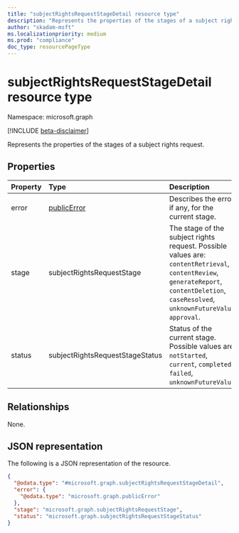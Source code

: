 ```yaml
---
title: "subjectRightsRequestStageDetail resource type"
description: "Represents the properties of the stages of a subject rights request"
author: "skadam-msft"
ms.localizationpriority: medium
ms.prod: "compliance"
doc_type: resourcePageType
---
```


# subjectRightsRequestStageDetail resource type

Namespace: microsoft.graph

[!INCLUDE [beta-disclaimer](../../includes/beta-disclaimer.md)]

Represents the properties of the stages of a subject rights request. 

## Properties
|Property|Type|Description|
|:---|:---|:---|
|error|[publicError](../resources/publicerror.md)|Describes the error, if any, for the current stage.|
|stage|subjectRightsRequestStage|The stage of the subject rights request. Possible values are: `contentRetrieval`, `contentReview`, `generateReport`, `contentDeletion`, `caseResolved`, `unknownFutureValue`, `approval`.|
|status|subjectRightsRequestStageStatus|Status of the current stage. Possible values are: `notStarted`, `current`, `completed`, `failed`, `unknownFutureValue`.|

## Relationships
None.

## JSON representation
The following is a JSON representation of the resource.
<!-- {
  "blockType": "resource",
  "@odata.type": "microsoft.graph.subjectRightsRequestStageDetail"
}
-->
``` json
{
  "@odata.type": "#microsoft.graph.subjectRightsRequestStageDetail",
  "error": {
    "@odata.type": "microsoft.graph.publicError"
  },
  "stage": "microsoft.graph.subjectRightsRequestStage",
  "status": "microsoft.graph.subjectRightsRequestStageStatus"
}
```

